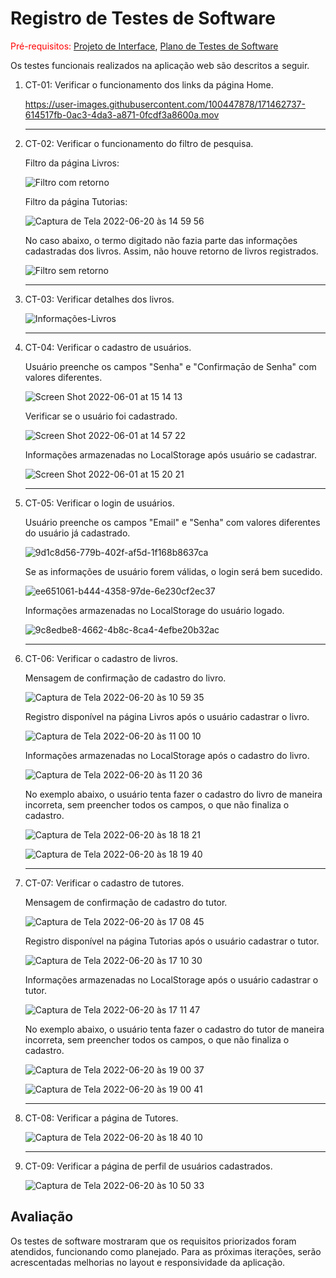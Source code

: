 # Registro de Testes de Software

<span style="color:red">Pré-requisitos: <a href="https://github.com/ICEI-PUC-Minas-PMV-ADS/pmv-ads-2022-1-e1-proj-web-t3-vida-de-estudante/blob/main/docs/04-Projeto%20de%20Interface.md"> Projeto de Interface</a></span>, <a href="https://github.com/ICEI-PUC-Minas-PMV-ADS/pmv-ads-2022-1-e1-proj-web-t3-vida-de-estudante/blob/main/docs/08-Plano%20de%20Testes%20de%20Software.md"> Plano de Testes de Software</a>

Os testes funcionais realizados na aplicação web são descritos a seguir.

<ol>
  <li> CT-01: Verificar o funcionamento dos links da página Home.
    
https://user-images.githubusercontent.com/100447878/171462737-614517fb-0ac3-4da3-a871-0fcdf3a8600a.mov

  </li>
  <hr>
  
  <li> CT-02: Verificar o funcionamento do filtro de pesquisa.
    
  <p>Filtro da página Livros:</p>
    
![Filtro com retorno](https://user-images.githubusercontent.com/100447878/171465039-94bfaaac-242c-4e5f-a573-039c42cf544f.png)

  <p>Filtro da página Tutorias:</p>
    
  ![Captura de Tela 2022-06-20 às 14 59 56](https://user-images.githubusercontent.com/100447878/174657238-da15a757-0069-458a-8fb9-7988e16e9dc6.png)

  <p> No caso abaixo, o termo digitado não fazia parte das informações cadastradas dos livros. Assim, não houve retorno de livros registrados.</p>
    
![Filtro sem retorno](https://user-images.githubusercontent.com/100447878/171465662-3ff5786a-4e30-450f-85e1-776e46892516.png)

  </li>
  <hr>
  
  <li> CT-03: Verificar detalhes dos livros.
      
![Informações-Livros](https://user-images.githubusercontent.com/100447878/171466782-1cab428c-ae84-4000-af0f-f4a328d06055.png)

  </li>
  <hr>
  
  <li> CT-04: Verificar o cadastro de usuários.
   
   <p>Usuário preenche os campos "Senha" e "Confirmaçāo de Senha" com valores diferentes.</p>
      
  ![Screen Shot 2022-06-01 at 15 14 13](https://user-images.githubusercontent.com/81182674/171474105-64632f30-5457-4366-852d-68145a28b2b3.png)
    
  </li>
  
  <p>Verificar se o usuário foi cadastrado.</p>
    
 ![Screen Shot 2022-06-01 at 14 57 22](https://user-images.githubusercontent.com/81182674/171472447-009af414-aaa4-45fb-abb8-e76a23430875.png)
    
  <p> Informações armazenadas no LocalStorage após usuário se cadastrar.</p>
    
  ![Screen Shot 2022-06-01 at 15 20 21](https://user-images.githubusercontent.com/81182674/171475137-83469b08-7778-4391-a725-ad4b3b3d2a77.png)
  
  </li>
  <hr>
  
  <li> CT-05: Verificar o login de usuários.
  
   <p>Usuário preenche os campos "Email" e "Senha" com valores diferentes do usuário já cadastrado.</p>
  
  ![9d1c8d56-779b-402f-af5d-1f168b8637ca](https://user-images.githubusercontent.com/98122346/172923521-ee129d66-3442-4500-be97-874dc64fc25c.jpg)

  <p>Se as informações de usuário forem válidas, o login será bem sucedido.</p>
  
  ![ee651061-b444-4358-97de-6e230cf2ec37](https://user-images.githubusercontent.com/98122346/172923744-b765583f-7ff0-43ba-ae51-f6dfe334356b.jpg)

  <p> Informações armazenadas no LocalStorage do usuário logado.</p>
  
  ![9c8edbe8-4662-4b8c-8ca4-4efbe20b32ac](https://user-images.githubusercontent.com/98122346/172924023-13286489-ba43-4b73-b48f-0e7dafbfb0d1.jpg)

  </li>
  <hr>
  
  <li> CT-06: Verificar o cadastro de livros.
  <p> Mensagem de confirmação de cadastro do livro.</p>
  
![Captura de Tela 2022-06-20 às 10 59 35](https://user-images.githubusercontent.com/100447878/174618714-d412521c-efd1-4478-b332-d665cb4819b3.png)

  <p> Registro disponível na página Livros após o usuário cadastrar o livro.</p>
  
 ![Captura de Tela 2022-06-20 às 11 00 10](https://user-images.githubusercontent.com/100447878/174618763-01d57f74-5d63-4426-aa27-b80460ab4eb7.png)

  <p> Informações armazenadas no LocalStorage após o cadastro do livro.</p>
  
  ![Captura de Tela 2022-06-20 às 11 20 36](https://user-images.githubusercontent.com/100447878/174625024-bf1bfaa9-09d1-492f-9788-46fe2db2bcd3.png)

  <p> No exemplo abaixo, o usuário tenta fazer o cadastro do livro de maneira incorreta, sem preencher todos os campos, o que não finaliza o cadastro.</p>
  
  ![Captura de Tela 2022-06-20 às 18 18 21](https://user-images.githubusercontent.com/100447878/174681754-67715346-f63d-411e-be8d-5478d0ab3ea4.png)
  
  ![Captura de Tela 2022-06-20 às 18 19 40](https://user-images.githubusercontent.com/100447878/174681892-d0da3606-faf5-46cb-aea0-388fc43eaa98.png)

  </li>
  <hr>
  
  <li> CT-07: Verificar o cadastro de tutores.
  <p> Mensagem de confirmação de cadastro do tutor.</p>
  
  ![Captura de Tela 2022-06-20 às 17 08 45](https://user-images.githubusercontent.com/100447878/174672573-9931aecc-bdb5-42b6-a871-789fb1c20ec5.png)
  
  <p> Registro disponível na página Tutorias após o usuário cadastrar o tutor.</p>
  
  ![Captura de Tela 2022-06-20 às 17 10 30](https://user-images.githubusercontent.com/100447878/174672695-33567773-fd84-4b7a-9cd4-b3a23bf574d2.png)

  <p> Informações armazenadas no LocalStorage após o usuário cadastrar o tutor.</p>
  
  ![Captura de Tela 2022-06-20 às 17 11 47](https://user-images.githubusercontent.com/100447878/174672723-dad9ca49-4c29-405e-a01d-dc80c335818e.png)
  
  <p> No exemplo abaixo, o usuário tenta fazer o cadastro do tutor de maneira incorreta, sem preencher todos os campos, o que não finaliza o cadastro.</p>
  
  ![Captura de Tela 2022-06-20 às 19 00 37](https://user-images.githubusercontent.com/100447878/174682863-8eb977c9-4f11-4221-a7f4-c7faadffdfb2.png)

  ![Captura de Tela 2022-06-20 às 19 00 41](https://user-images.githubusercontent.com/100447878/174682874-1581496d-fca5-418a-9fe9-105d5789f6c9.png)

  </li>
  <hr>
  
  <li> CT-08: Verificar a página de Tutores.
    
  ![Captura de Tela 2022-06-20 às 18 40 10](https://user-images.githubusercontent.com/100447878/174680988-44d52b0f-3397-4744-86bc-7246bff79957.png)

  <hr>
  
  <li> CT-09: Verificar a página de perfil de usuários cadastrados.
  
![Captura de Tela 2022-06-20 às 10 50 33](https://user-images.githubusercontent.com/100447878/174616506-d93f95de-3bd7-44f2-9323-d8bf0b3b4b2b.png)


  </li>
  
  </ol>
    

## Avaliação

Os testes de software mostraram que os requisitos priorizados foram atendidos, funcionando como planejado. Para as próximas iterações, serão acrescentadas melhorias no layout e responsividade da aplicação.
